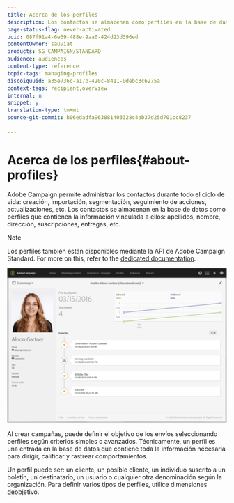 ```yaml
---
title: Acerca de los perfiles
description: Los contactos se almacenan como perfiles en la base de datos de Campaign y se actualizan durante todo su ciclo de vida.
page-status-flag: never-activated
uuid: 087f91a4-6e69-488e-9aa0-424d23d396ed
contentOwner: sauviat
products: SG_CAMPAIGN/STANDARD
audience: audiences
content-type: reference
topic-tags: managing-profiles
discoiquuid: a35e736c-a17b-420c-8411-0debc3c6275a
context-tags: recipient,overview
internal: n
snippet: y
translation-type: tm+mt
source-git-commit: b06edadfa963881403328c4ab37d25d701bc8237

---
```



# Acerca de los perfiles{#about-profiles}

Adobe Campaign permite administrar los contactos durante todo el ciclo de vida: creación, importación, segmentación, seguimiento de acciones, actualizaciones, etc. Los contactos se almacenan en la base de datos como perfiles que contienen la información vinculada a ellos: apellidos, nombre, dirección, suscripciones, entregas, etc.

>[!NOTE]
>
>Los perfiles también están disponibles mediante la API de Adobe Campaign Standard. For more on this, refer to the [dedicated documentation](../../api/using/managing-profiles.md).

![](assets/marketing_history.png)

Al crear campañas, puede definir el objetivo de los envíos seleccionando perfiles según criterios simples o avanzados. Técnicamente, un perfil es una entrada en la base de datos que contiene toda la información necesaria para dirigir, calificar y rastrear comportamientos.

Un perfil puede ser: un cliente, un posible cliente, un individuo suscrito a un boletín, un destinatario, un usuario o cualquier otra denominación según la organización. Para definir varios tipos de perfiles, utilice dimensiones [de](../../automating/using/query.md#targeting-dimensions-and-resources)objetivo.

